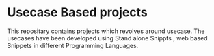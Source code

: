 # Usecase Based projects 

This repositary contains projects which revolves around usecase. The usecases have been developed using Stand alone Snippts , web based Snippets in different Programming Languages.
